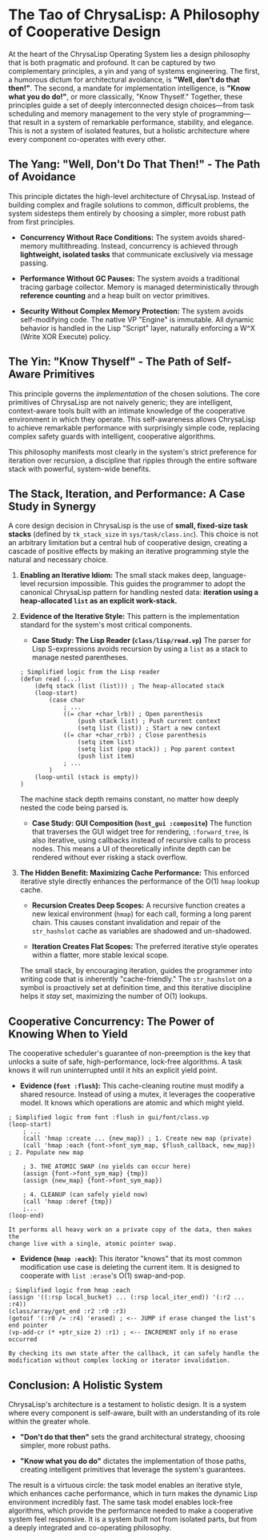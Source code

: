 # The Tao of ChrysaLisp: A Philosophy of Cooperative Design

At the heart of the ChrysaLisp Operating System lies a design philosophy that is
both pragmatic and profound. It can be captured by two complementary principles,
a yin and yang of systems engineering. The first, a humorous dictum for
architectural avoidance, is **"Well, don't do that then!"**. The second, a
mandate for implementation intelligence, is **"Know what you do do!"**, or more
classically, "Know Thyself." Together, these principles guide a set of deeply
interconnected design choices—from task scheduling and memory management to the
very style of programming—that result in a system of remarkable performance,
stability, and elegance. This is not a system of isolated features, but a
holistic architecture where every component co-operates with every other.

## The Yang: "Well, Don't Do That Then!" - The Path of Avoidance

This principle dictates the high-level architecture of ChrysaLisp. Instead of
building complex and fragile solutions to common, difficult problems, the system
sidesteps them entirely by choosing a simpler, more robust path from first
principles.

*   **Concurrency Without Race Conditions:** The system avoids shared-memory
    multithreading. Instead, concurrency is achieved through **lightweight,
    isolated tasks** that communicate exclusively via message passing.

*   **Performance Without GC Pauses:** The system avoids a traditional tracing
    garbage collector. Memory is managed deterministically through **reference
    counting** and a heap built on vector primitives.

*   **Security Without Complex Memory Protection:** The system avoids
    self-modifying code. The native VP "Engine" is immutable. All dynamic
    behavior is handled in the Lisp "Script" layer, naturally enforcing a W^X
    (Write XOR Execute) policy.

## The Yin: "Know Thyself" - The Path of Self-Aware Primitives

This principle governs the *implementation* of the chosen solutions. The core
primitives of ChrysaLisp are not naively generic; they are intelligent,
context-aware tools built with an intimate knowledge of the cooperative
environment in which they operate. This self-awareness allows ChrysaLisp to
achieve remarkable performance with surprisingly simple code, replacing complex
safety guards with intelligent, cooperative algorithms.

This philosophy manifests most clearly in the system's strict preference for
iteration over recursion, a discipline that ripples through the entire software
stack with powerful, system-wide benefits.

## The Stack, Iteration, and Performance: A Case Study in Synergy

A core design decision in ChrysaLisp is the use of **small, fixed-size task
stacks** (defined by `tk_stack_size` in `sys/task/class.inc`). This choice is
not an arbitrary limitation but a central hub of cooperative design, creating a
cascade of positive effects by making an iterative programming style the natural
and necessary choice.

1.  **Enabling an Iterative Idiom:** The small stack makes deep, language-level
    recursion impossible. This guides the programmer to adopt the canonical
    ChrysaLisp pattern for handling nested data: **iteration using a
    heap-allocated `list` as an explicit work-stack.**

2.  **Evidence of the Iterative Style:** This pattern is the implementation
    standard for the system's most critical components.

    * **Case Study: The Lisp Reader (`class/lisp/read.vp`)** The parser for Lisp
        S-expressions avoids recursion by using a `list` as a stack to manage
        nested parentheses.

    ```vdu
    ; Simplified logic from the Lisp reader
    (defun read (...)
        (defq stack (list (list))) ; The heap-allocated stack
        (loop-start)
            (case char
                ; ...
                ((= char +char_lrb)) ; Open parenthesis
                    (push stack list) ; Push current context
                    (setq list (list)) ; Start a new context
                ((= char +char_rrb)) ; Close parenthesis
                    (setq item list)
                    (setq list (pop stack)) ; Pop parent context
                    (push list item)
                ; ...
            )
        (loop-until (stack is empty))
    )
    ```

    The machine stack depth remains constant, no matter how deeply nested the
    code being parsed is.

    * **Case Study: GUI Composition (`host_gui :composite`)** The function that
        traverses the GUI widget tree for rendering, `:forward_tree`, is also
        iterative, using callbacks instead of recursive calls to process nodes.
        This means a UI of theoretically infinite depth can be rendered without
        ever risking a stack overflow.

3.  **The Hidden Benefit: Maximizing Cache Performance:** This enforced
    iterative style directly enhances the performance of the O(1) `hmap` lookup
    cache.

    * **Recursion Creates Deep Scopes:** A recursive function creates a new
        lexical environment (`hmap`) for each call, forming a long parent chain.
        This causes constant invalidation and repair of the `str_hashslot` cache
        as variables are shadowed and un-shadowed.

    * **Iteration Creates Flat Scopes:** The preferred iterative style operates
        within a flatter, more stable lexical scope.

    The small stack, by encouraging iteration, guides the programmer into
    writing code that is inherently "cache-friendly." The `str_hashslot` on a
    symbol is proactively set at definition time, and this iterative discipline
    helps it *stay* set, maximizing the number of O(1) lookups.

## Cooperative Concurrency: The Power of Knowing When to Yield

The cooperative scheduler's guarantee of non-preemption is the key that unlocks
a suite of safe, high-performance, lock-free algorithms. A task knows it will
run uninterrupted until it hits an explicit yield point.

*   **Evidence (`font :flush`):** This cache-cleaning routine must modify a
    shared resource. Instead of using a mutex, it leverages the cooperative
    model. It knows which operations are atomic and which might yield.

```vdu
; Simplified logic from font :flush in gui/font/class.vp
(loop-start)
    ; ...
    (call 'hmap :create ... {new_map}) ; 1. Create new map (private)
    (call 'hmap :each {font->font_sym_map, $flush_callback, new_map}) ; 2. Populate new map
    
    ; 3. THE ATOMIC SWAP (no yields can occur here)
    (assign {font->font_sym_map} {tmp})
    (assign {new_map} {font->font_sym_map})

    ; 4. CLEANUP (can safely yield now)
    (call 'hmap :deref {tmp})
    ;...
(loop-end)
```

    It performs all heavy work on a private copy of the data, then makes the
    change live with a single, atomic pointer swap.

*   **Evidence (`hmap :each`):** This iterator "knows" that its most common
    modification use case is deleting the current item. It is designed to
    cooperate with `list :erase`'s O(1) swap-and-pop.

```vdu
; Simplified logic from hmap :each
(assign '((:rsp local_bucket) ... (:rsp local_iter_end)) '(:r2 ... :r4))
(class/array/get_end :r2 :r0 :r3)
(gotoif '(:r0 /= :r4) 'erased) ; <-- JUMP if erase changed the list's end pointer
(vp-add-cr (* +ptr_size 2) :r1) ; <-- INCREMENT only if no erase occurred
```

    By checking its own state after the callback, it can safely handle the
    modification without complex locking or iterator invalidation.

## Conclusion: A Holistic System

ChrysaLisp's architecture is a testament to holistic design. It is a system
where every component is self-aware, built with an understanding of its role
within the greater whole.

*   **"Don't do that then"** sets the grand architectural strategy, choosing
    simpler, more robust paths.

*   **"Know what you do do"** dictates the implementation of those paths,
    creating intelligent primitives that leverage the system's guarantees.

The result is a virtuous circle: the task model enables an iterative style,
which enhances cache performance, which in turn makes the dynamic Lisp
environment incredibly fast. The same task model enables lock-free algorithms,
which provide the performance needed to make a cooperative system feel
responsive. It is a system built not from isolated parts, but from a deeply
integrated and co-operating philosophy.